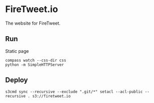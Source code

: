 # FireTweet.io

The website for FireTweet.

## Run

Static page

```
compass watch --css-dir css
python -m SimpleHTTPServer
```

## Deploy

```
s3cmd sync --recursive --exclude ".git/*" setacl --acl-public --recursive . s3://firetweet.io
```
